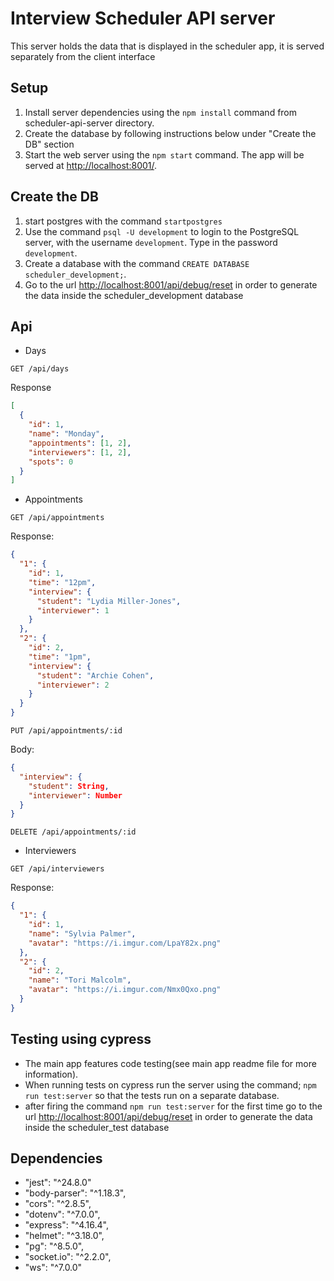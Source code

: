 # Interview Scheduler API server
 This server holds the data that is displayed in the scheduler app, it is served separately from the client interface

## Setup
1. Install server dependencies using the `npm install` command from scheduler-api-server directory.
2. Create the database by following instructions below under "Create the DB" section 
3. Start the web server using the `npm start` command. The app will be served at <http://localhost:8001/>.

## Create the DB
1. start postgres with the command `startpostgres`
2. Use the command `psql -U development` to login to the PostgreSQL server, with the username `development`. Type in the password `development`.
3. Create a database with the command `CREATE DATABASE scheduler_development;`.
4. Go to the url <http://localhost:8001/api/debug/reset> in order to generate the data inside the scheduler_development database

## Api

- Days

`GET /api/days`

Response

```json
[
  {
    "id": 1,
    "name": "Monday",
    "appointments": [1, 2],
    "interviewers": [1, 2],
    "spots": 0
  }
]
```

- Appointments

`GET /api/appointments`

Response:

```json
{
  "1": {
    "id": 1,
    "time": "12pm",
    "interview": {
      "student": "Lydia Miller-Jones",
      "interviewer": 1
    }
  },
  "2": {
    "id": 2,
    "time": "1pm",
    "interview": {
      "student": "Archie Cohen",
      "interviewer": 2
    }
  }
}
```

`PUT /api/appointments/:id`

Body:

```json
{
  "interview": {
    "student": String,
    "interviewer": Number
  }
}
```

`DELETE /api/appointments/:id`

- Interviewers

`GET /api/interviewers`

Response:

```json
{
  "1": {
    "id": 1,
    "name": "Sylvia Palmer",
    "avatar": "https://i.imgur.com/LpaY82x.png"
  },
  "2": {
    "id": 2,
    "name": "Tori Malcolm",
    "avatar": "https://i.imgur.com/Nmx0Qxo.png"
  }
}
```

## Testing using cypress
- The main app features code testing(see main app readme file for more information). 
- When running tests on cypress run the server using the command; `npm run test:server` so that the tests run on a separate database.
- after firing the command `npm run test:server` for the first time go to the url <http://localhost:8001/api/debug/reset> in order to generate the data inside the scheduler_test database

## Dependencies
- "jest": "^24.8.0"
- "body-parser": "^1.18.3",
- "cors": "^2.8.5",
- "dotenv": "^7.0.0",
- "express": "^4.16.4",
- "helmet": "^3.18.0",
- "pg": "^8.5.0",
- "socket.io": "^2.2.0",
- "ws": "^7.0.0"